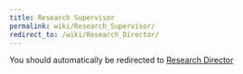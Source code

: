 ```yaml
---
title: Research Supervisor
permalink: wiki/Research_Supervisor/
redirect_to: /wiki/Research_Director/
---
```


You should automatically be redirected to [Research Director](/wiki/Research_Director/)
